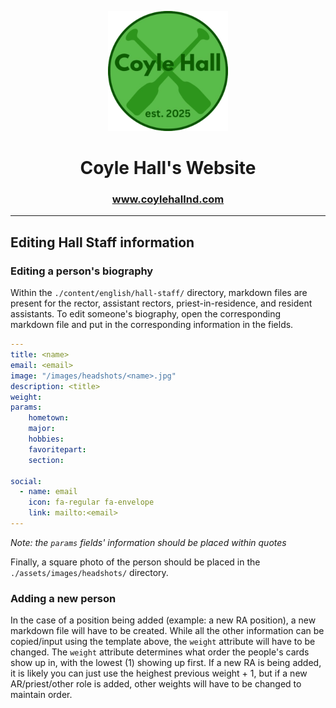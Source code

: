 <p align="center"><img src="assets/images/favicon.png"></img></p>
<h1 align="center">Coyle Hall's Website</h1>

<h3 align="center"><a href="https://www.coylehallnd.com">www.coylehallnd.com</a></h3>

<hr>

## Editing Hall Staff information

### Editing a person's biography

Within the <code>./content/english/hall-staff/</code> directory, markdown files are present for the rector, assistant rectors, priest-in-residence, and resident assistants.
To edit someone's biography, open the corresponding markdown file and put in the corresponding information in the fields.

```yaml
---
title: <name>
email: <email>
image: "/images/headshots/<name>.jpg"
description: <title>
weight: 
params:
    hometown: 
    major: 
    hobbies: 
    favoritepart:
    section:
    
social:
  - name: email
    icon: fa-regular fa-envelope
    link: mailto:<email>
---
```

<em>Note: the <code>params</code> fields' information should be placed within quotes</em>

Finally, a square photo of the person should be placed in the <code>./assets/images/headshots/</code> directory.

### Adding a new person

In the case of a position being added (example: a new RA position), a new markdown file will have to be created. While all the other information can be copied/input using the template above, the <code>weight</code> attribute will have to be changed. The <code>weight</code> attribute determines what order the people's cards show up in, with the lowest (1) showing up first. If a new RA is being added, it is likely you can just use the heighest previous weight + 1, but if a new AR/priest/other role is added, other weights will have to be changed to maintain order.
